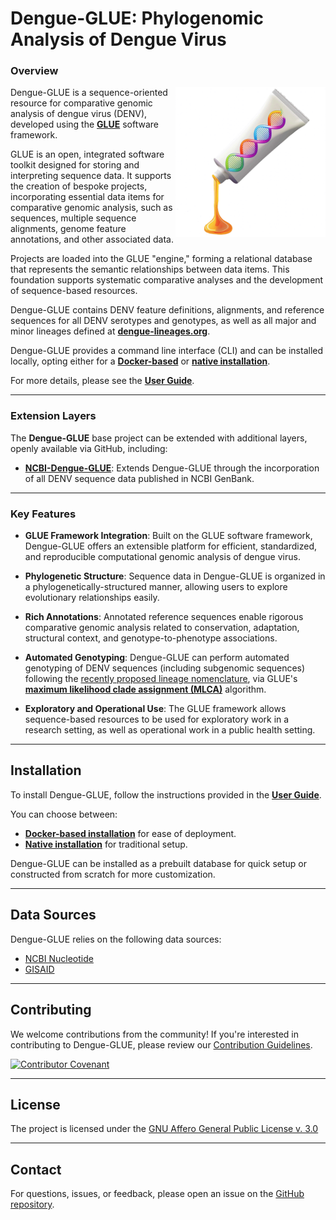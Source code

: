 Dengue-GLUE: Phylogenomic Analysis of Dengue Virus
==================================================

### Overview

<img align="right" width="240" height="240" src="md/dengue-glue-logo2.png">

Dengue-GLUE is a sequence-oriented resource for comparative genomic analysis of dengue virus (DENV), developed using the **[GLUE](https://github.com/giffordlabcvr/gluetools)** software framework.

GLUE is an open, integrated software toolkit designed for storing and interpreting sequence data. It supports the creation of bespoke projects, incorporating essential data items for comparative genomic analysis, such as sequences, multiple sequence alignments, genome feature annotations, and other associated data.

Projects are loaded into the GLUE "engine," forming a relational database that represents the semantic relationships between data items. This foundation supports systematic comparative analyses and the development of sequence-based resources.

Dengue-GLUE contains DENV feature definitions, alignments, and reference sequences for all DENV serotypes and genotypes, as well as all major and minor lineages defined at **[dengue-lineages.org](https://dengue-lineages.org)**.

Dengue-GLUE provides a command line interface (CLI) and can be installed locally, opting either for a **[Docker-based](https://github.com/giffordlabcvr/Dengue-GLUE/wiki/Docker-Installation)** or **[native installation](https://github.com/giffordlabcvr/Dengue-GLUE/wiki/Native-Installation)**.

For more details, please see the **[User Guide](https://github.com/giffordlabcvr/Dengue-GLUE/wiki)**.

* * * * *

### Extension Layers

The **Dengue-GLUE** base project can be extended with additional layers, openly available via GitHub, including:

-   **[NCBI-Dengue-GLUE](https://github.com/giffordlabcvr/NCBI-Dengue-GLUE)**: Extends Dengue-GLUE through the incorporation of all DENV sequence data published in NCBI GenBank.

* * * * *

### Key Features

-   **GLUE Framework Integration**: Built on the GLUE software framework, Dengue-GLUE offers an extensible platform for efficient, standardized, and reproducible computational genomic analysis of dengue virus.

-   **Phylogenetic Structure**: Sequence data in Dengue-GLUE is organized in a phylogenetically-structured manner, allowing users to explore evolutionary relationships easily.

-   **Rich Annotations**: Annotated reference sequences enable rigorous comparative genomic analysis related to conservation, adaptation, structural context, and genotype-to-phenotype associations.

-   **Automated Genotyping**: Dengue-GLUE can perform automated genotyping of DENV sequences (including subgenomic sequences) following the [recently proposed lineage nomenclature](https://dengue-lineages.org), via GLUE's **[maximum likelihood clade assignment (MLCA)](https://github.com/giffordlabcvr/Dengue-GLUE/wiki/Genotyping-Tools)** algorithm.

-   **Exploratory and Operational Use**: The GLUE framework allows sequence-based resources to be used for exploratory work in a research setting, as well as operational work in a public health setting.

* * * * *

Installation
------------

To install Dengue-GLUE, follow the instructions provided in the **[User Guide](https://github.com/giffordlabcvr/Dengue-GLUE/wiki)**.

You can choose between:

-   **[Docker-based installation](https://github.com/giffordlabcvr/Dengue-GLUE/wiki/Docker-Installation)** for ease of deployment.
-   **[Native installation](https://github.com/giffordlabcvr/Dengue-GLUE/wiki/Native-Installation)** for traditional setup.

Dengue-GLUE can be installed as a prebuilt database for quick setup or constructed from scratch for more customization.

* * * * *

Data Sources
------------

Dengue-GLUE relies on the following data sources:

-   [NCBI Nucleotide](https://www.ncbi.nlm.nih.gov/nuccore)
-   [GISAID](https://gisaid.org/)

* * * * *

Contributing
------------

We welcome contributions from the community! If you're interested in contributing to Dengue-GLUE, please review our [Contribution Guidelines](./md/CONTRIBUTING.md).

[![Contributor Covenant](https://img.shields.io/badge/Contributor%20Covenant-2.1-4baaaa.svg)](./md/code_of_conduct.md)

* * * * *

License
-------

The project is licensed under the [GNU Affero General Public License v. 3.0](https://www.gnu.org/licenses/agpl-3.0.en.html)

* * * * *

Contact
-------

For questions, issues, or feedback, please open an issue on the [GitHub repository](https://github.com/giffordlabcvr/Dengue-GLUE/issues).
